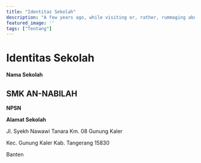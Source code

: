 ```yaml
---
title: "Identitas Sekolah"
description: "A few years ago, while visiting or, rather, rummaging about Notre-Dame, the author of this book found, in an obscure nook of one of the towers, the following word, engraved by hand upon the wall: —ANANKE."
featured_image: ''
tags: ["Tentang"]
---
```


# Identitas Sekolah

**Nama Sekolah**

## SMK AN-NABILAH

**NPSN**

**Alamat Sekolah**

Jl. Syekh Nawawi Tanara Km. 08 Gunung Kaler

Kec. Gunung Kaler Kab. Tangerang 15830

Banten






